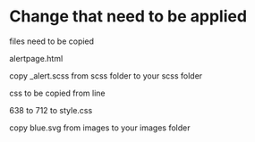 # Change that need to be applied

files need to be copied

alertpage.html

copy _alert.scss from scss folder to your scss folder

css to be copied from line

638 to 712 to style.css

copy blue.svg from images to your images folder
